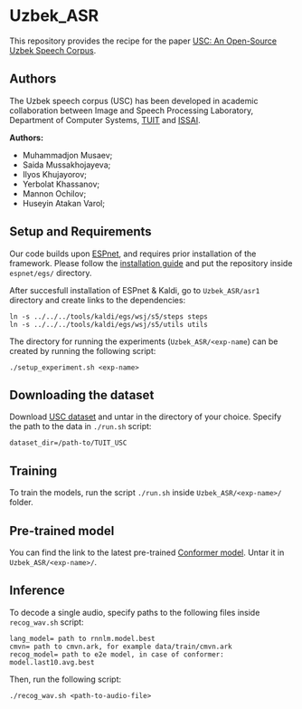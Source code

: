 # Uzbek_ASR


This repository provides the recipe for the paper [USC: An Open-Source Uzbek Speech Corpus](https://arxiv.org/abs/2107.14419).

## Authors

The Uzbek speech corpus (USC) has been developed in academic collaboration between Image and Speech Processing Laboratory, Department of Computer Systems, [TUIT](https://tuit.uz/en/kompyuter-tizimlari) and [ISSAI]( https://issai.nu.edu.kz). 

**Authors:**
- Muhammadjon Musaev;
- Saida Mussakhojayeva;
- Ilyos Khujayorov;
- Yerbolat Khassanov;
- Mannon Ochilov;
- Huseyin Atakan Varol;

## Setup and Requirements 

Our code builds upon [ESPnet](https://github.com/espnet/espnet), and requires prior installation of the framework. Please follow the [installation guide](https://espnet.github.io/espnet/installation.html) and put the repository inside `espnet/egs/` directory.

After succesfull installation of ESPnet & Kaldi, go to `Uzbek_ASR/asr1` directory and create links to the dependencies:
```
ln -s ../../../tools/kaldi/egs/wsj/s5/steps steps
ln -s ../../../tools/kaldi/egs/wsj/s5/utils utils
```
The directory for running the experiments (`Uzbek_ASR/<exp-name`) can be created by running the following script:

```
./setup_experiment.sh <exp-name>
```

## Downloading the dataset
 
Download [USC dataset](https://issai.nu.edu.kz/uzbek-asr/) and untar in the directory of your choice. Specify the path to the data in  `./run.sh` script:
```
dataset_dir=/path-to/TUIT_USC
```

## Training

To train the models, run the script `./run.sh` inside `Uzbek_ASR/<exp-name>/` folder.

## Pre-trained model

You can find the link to the latest pre-trained [Conformer model](https://issai.nu.edu.kz/wp-content/uploads/2021/07/model.tar.gz). Untar it in `Uzbek_ASR/<exp-name>/`. 

## Inference
To decode a single audio, specify paths to the following files inside `recog_wav.sh` script:
```
lang_model= path to rnnlm.model.best
cmvn= path to cmvn.ark, for example data/train/cmvn.ark
recog_model= path to e2e model, in case of conformer: model.last10.avg.best 
```
Then, run the following script:
```
./recog_wav.sh <path-to-audio-file>
```
